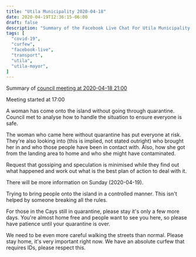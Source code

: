 ```yaml
---
title: "Utila Municipality 2020-04-18"
date: 2020-04-19T12:36:15-06:00
draft: false
description: "Summary of the Facebook Live Chat For Utila Municipality at 2020-04-18 21:00"
tags: [
  "covid-19",
  "curfew",
  "facebook-live",
  "transport",
  "utila",
  "utila-mayor",
]
---
```


Summary of [council meeting at 2020-04-18 21:00](https://www.facebook.com/328195770717532/videos/234526490964046/)

Meeting started at 17:00

A woman has come onto the island without going through quarantine. Council met
to analyse how to handle the situation to ensure everyone is safe.

The woman who came here without quarantine has put everyone at risk. They're
also looking into (this is implied, not stated outright) who brought her in and
who those people have been in contact with. Also, how she got from the landing
area to home and who she might have contaminated.

Request that gossiping and speculation is minimised while they find out what
happened and work out what is the best plan of action to deal with it.

There will be more information on Sunday (2020-04-19).

Trying to bring people onto the island in a controlled manner. This isn't
helped by someone breaking all the rules.

For those in the Cays still in quarantine, please stay it's only a few more
days. You're almost home free and people want to see you here, so please have
patience until your quarantine is over.

We need to be even more careful walking the streets than normal. Please stay
home, it's very important right now. We have an absolute curfew that requires
IDs, please respect this.
